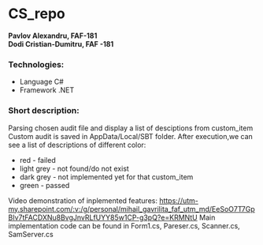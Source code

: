 # CS_repo

**Pavlov Alexandru, FAF-181**<br>
**Dodi Cristian-Dumitru, FAF -181**
### Technologies:
- Language C#
- Framework .NET
### Short description:
Parsing chosen audit file and display a list of desciptions from custom_item<br>
Custom audit is saved in AppData/Local/SBT folder.
After execution,we can see a list of descriptions of different color:
 * red - failed<br>
 * light grey - not found/do not exist<br>
 * dark grey - not implemented yet for that custom_item<br>
 * green - passed

Video demonstration of inplemented features: https://utm-my.sharepoint.com/:v:/g/personal/mihail_gavrilita_faf_utm_md/EeSoO7T7GpBIv7tFACDXNu8BvgJnvRLfUYY85w1CP-g3pQ?e=KRMNtU
Main implementation code can be found in Form1.cs, Pareser.cs, Scanner.cs, SamServer.cs
